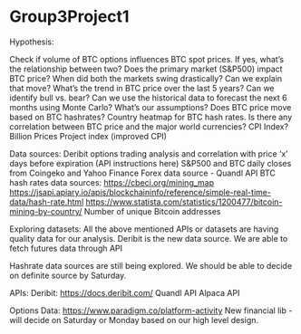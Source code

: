 # Group3Project1
Hypothesis:

Check if volume of BTC options influences BTC spot prices. If yes, what’s the relationship between two?
Does the primary market (S&P500) impact BTC price? When did both the markets swing drastically? Can we explain that  move? 
What’s the trend in BTC price over the last 5 years? Can we identify bull vs. bear? Can we use the historical data to forecast the next 6 months using Monte Carlo? What’s our assumptions? 
Does BTC price move based on BTC hashrates? Country heatmap for BTC hash rates.
Is there any correlation between BTC price and the major world currencies? CPI Index? Billion Prices Project index (improved CPI)

Data sources:
Deribit options trading analysis and correlation with price ‘x’ days before expiration (API instructions here)
S&P500 and BTC daily closes from Coingeko and Yahoo Finance
Forex data source - Quandl API
BTC hash rates data sources: 
https://cbeci.org/mining_map
https://jsapi.apiary.io/apis/blockchaininfo/reference/simple-real-time-data/hash-rate.html
https://www.statista.com/statistics/1200477/bitcoin-mining-by-country/
Number of unique Bitcoin addresses

Exploring datasets:
All the above mentioned APIs or datasets are having quality data for our analysis. Deribit is the new data source. We are able to fetch futures data through API

Hashrate data sources are still being explored. We should be able to decide on definite source by Saturday. 


APIs:
Deribit: https://docs.deribit.com/
Quandl API
Alpaca API

Options Data:
https://www.paradigm.co/platform-activity
New financial lib - will decide on Saturday or Monday based on our high level design.

